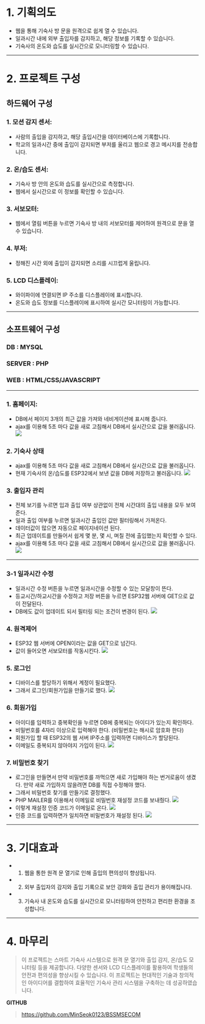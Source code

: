 # 1. 기획의도
- 웹을 통해 기숙사 방 문을 원격으로 쉽게 열 수 있습니다.
- 일과시간 내에 외부 출입자를 감지하고, 해당 정보를 기록할 수 있습니다.
- 기숙사의 온도와 습도를 실시간으로 모니터링할 수 있습니다.
---

# 2. 프로젝트 구성
## 하드웨어 구성
### 1. 모션 감지 센서:
- 사람의 출입을 감지하고, 해당 출입시간을 데이터베이스에 기록합니다.
- 학교의 일과시간 중에 출입이 감지되면 부저를 울리고 웹으로 경고 메시지를 전송합니다.
### 2. 온/습도 센서:
- 기숙사 방 안의 온도와 습도를 실시간으로 측정합니다.
- 웹에서 실시간으로 이 정보를 확인할 수 있습니다.
### 3. 서보모터:
- 웹에서 열림 버튼을 누르면 기숙사 방 내의 서보모터를 제어하여 원격으로 문을 열 수 있습니다.
### 4. 부저:
- 정해진 시간 외에 출입이 감지되면 소리를 시끄럽게 울립니다.
### 5. LCD 디스플레이:
- 와이파이에 연결되면 IP 주소를 디스플레이에 표시합니다.
- 온도와 습도 정보를 디스플레이에 표시하여 실시간 모니터링이 가능합니다.
---

## 소프트웨어 구성
### DB : MYSQL
### SERVER : PHP
### WEB : HTML/CSS/JAVASCRIPT
---
### 1. 홈페이지:
- DB에서 페이지 3개의 최근 값을 가져와 네비게이션에 표시해 줍니다.
- ajax를 이용해 5초 마다 값을 새로 고침해서 DB에서 실시간으로 값을 불러옵니다.
![](https://velog.velcdn.com/images/minseok0123/post/ce6d51a7-162e-4eee-8ce9-dc1d4bb7094e/image.png)
### 2. 기숙사 상태
- ajax를 이용해 5초 마다 값을 새로 고침해서 DB에서 실시간으로 값을 불러옵니다.
- 현재 기숙사의 온/습도를 ESP32에서 보낸 값을 DB에 저장하고 불러옵니다.
![](https://velog.velcdn.com/images/minseok0123/post/fc2c3885-2def-4c92-9d68-2ff59db80bfb/image.png)
### 3. 출입자 관리
- 전체 보기를 누르면 입과 출입 여부 상관없이 전체 시간대의 출입 내용을 모두 보여준다.
- 일과 출입 여부를 누르면 일과시간 출입인 값만 필터링해서 가져온다.
- 데이터값이 많으면 자동으로 페이지네이션 된다.
- 최근 업데이트를 만들어서 쉽게 몇 분, 몇 시, 며칠 전에 출입했는지 확인할 수 있다.
- ajax를 이용해 5초 마다 값을 새로 고침해서 DB에서 실시간으로 값을 불러옵니다.
![](https://velog.velcdn.com/images/minseok0123/post/0ce3c217-21f9-4d39-a008-a8e482481f81/image.png)
---
### 3-1 일과시간 수정
- 일과시간 수정 버튼을 누르면 일과시간을 수정할 수 있는 모달창이 뜬다.
- 등교시간/하교시간을 수정하고 저장 버튼을 누르면 ESP32웹 서버에 GET으로 값이 전달된다.
- DB에도 값이 업데이트 되서 필터링 되는 조건이 변경이 된다.
![](https://velog.velcdn.com/images/minseok0123/post/21528970-57a0-4aad-9148-8f9087b963f2/image.png)

### 4. 원격제어
- ESP32 웹 서버에 OPEN이라는 값을 GET으로 넘긴다.
- 값이 들어오면 서보모터를 작동시킨다.
![](https://velog.velcdn.com/images/minseok0123/post/e3637ae3-289e-4bb4-91e7-5a8e5b4ab15a/image.png)
### 5. 로그인
- 디바이스를 할당하기 위해서 계정이 필요했다.
- 그래서 로그인/회원가입을 만들기로 했다.
![](https://velog.velcdn.com/images/minseok0123/post/ac7823d8-5fa9-46df-b8bc-45ff17002a7b/image.png)
### 6. 회원가입
- 아이디를 입력하고 중복확인을 누르면 DB에 중복되는 아이디가 있는지 확인하다.
- 비밀번호를 4자리 이상으로 입력해야 한다. (비밀번호는 해시로 암호화 한다)
- 회원가입 할 때 ESP32의 웹 서버 IP주소를 입력하면 디바이스가 할당된다.
- 이메일도 중복되지 않아야지 가입이 된다.
![](https://velog.velcdn.com/images/minseok0123/post/2d81404b-9864-4b47-a458-219663ecf6ef/image.png)

### 7. 비밀번호 찾기
- 로그인을 만들면서 만약 비밀번호를 까먹으면 새로 가입해야 하는 번거로움이 생겼다.
만약 새로 가입하지 않을려면 DB를 직접 수정해야 했다.
- 그래서 비밀번호 찾기를 만들기로 결정했다.
- PHP MAILER를 이용해서 이메일로 비밀번호 재설정 코드를 보내줬다.
![](https://velog.velcdn.com/images/minseok0123/post/50dfb2ec-9d15-4d1b-a8bc-7123679badfb/image.png)
- 이렇게 재설정 인증 코드가 이메일로 온다.
![](https://velog.velcdn.com/images/minseok0123/post/dcfe5cc8-3758-45d0-b683-0822becfc991/image.png)
- 인증 코드를 입력하면가 일치하면 비밀번호가 재설정 된다. 
![](https://velog.velcdn.com/images/minseok0123/post/37c4021a-f665-4385-b74b-e7c97e50f318/image.png)
---
# 3. 기대효과

- 1. 웹을 통한 원격 문 열기로 인해 출입의 편의성이 향상됩니다.
- 2. 외부 출입자의 감지와 출입 기록으로 보안 강화와 출입 관리가 용이해집니다.
- 3. 기숙사 내 온도와 습도를 실시간으로 모니터링하여 안전하고 편리한 환경을 조성합니다.
---

# 4. 마무리

> 이 프로젝트는 스마트 기숙사 시스템으로 원격 문 열기와 출입 감지, 온/습도 모니터링 등을 제공합니다. 다양한 센서와 LCD 디스플레이를 활용하여 학생들의 안전과 편의성을 향상시킬 수 있습니다. 이 프로젝트는 현대적인 기술과 창의적인 아이디어를 결합하여 효율적인 기숙사 관리 시스템을 구축하는 데 성공하였습니다.

**GITHUB**
> https://github.com/MinSeok0123/BSSMSECOM
